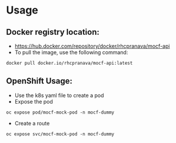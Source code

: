 # Usage

## Docker registry location:
- https://hub.docker.com/repository/docker/rhcpranava/mocf-api
- To pull the image, use the following command:
```
docker pull docker.io/rhcpranava/mocf-api:latest
```

## OpenShift Usage:
- Use the k8s yaml file to create a pod
- Expose the pod
```
oc expose pod/mocf-mock-pod -n mocf-dummy
```
- Create a route
```
oc expose svc/mocf-mock-pod -n mocf-dummy
```
